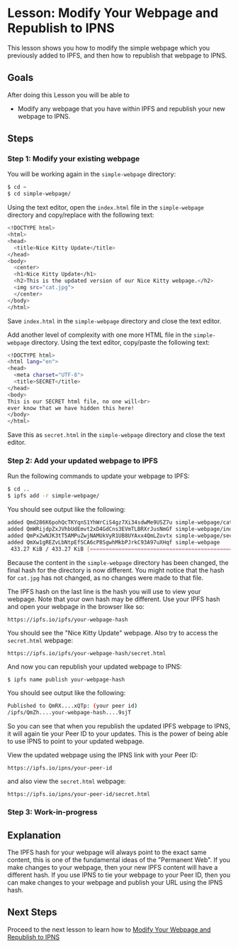 # Lesson: Modify Your Webpage and Republish to IPNS

This lesson shows you how to modify the simple webpage which you previously added to IPFS, and then how to republish that webpage to IPNS. 

## Goals

After doing this Lesson you will be able to
* Modify any webpage that you have within IPFS and republish your new webpage to IPNS.

## Steps

### Step 1: Modify your existing webpage

You will be working again in the `simple-webpage` directory:

```sh
$ cd ~
$ cd simple-webpage/
```

Using the text editor, open the `index.html` file in the `simple-webpage` directory and copy/replace with the following text:

```sh
<!DOCTYPE html>
<html>
<head>
  <title>Nice Kitty Update</title>
</head>
<body>
  <center>
  <h1>Nice Kitty Update</h1>
  <h2>This is the updated version of our Nice Kitty webpage.</h2>
  <img src="cat.jpg">
  </center>
</body>
</html>
```

Save `index.html` in the `simple-webpage` directory and close the text editor.

Add another level of complexity with one more HTML file in the `simple-webpage` directory. Using the text editor, copy/paste the following text:

```sh
<!DOCTYPE html>
<html lang="en">
<head>
  <meta charset="UTF-8">
  <title>SECRET</title>
</head>
<body>
This is our SECRET html file, no one will<br>
ever know that we have hidden this here!
</body>
</html>
```

Save this as `secret.html` in the `simple-webpage` directory and close the text editor.

### Step 2: Add your updated webpage to IPFS

Run the following commands to update your webpage to IPFS:

```sh
$ cd ..
$ ipfs add -r simple-webpage/
```

You should see output like the following:

```sh
added Qmd286K6pohQcTKYqnS1YhWrCiS4gz7Xi34sdwMe9USZ7u simple-webpage/cat.jpg
added QmWRijdpZxJVhbUdEmvt2xD4GdCns3EVmTLBRXrJusNmGf simple-webpage/index.html
added QmPx2wNJK3tT5AMPuZwjNAMUkVyR1UB8UYAxx4QmLZovtx simple-webpage/secret.html
added QmXw1gREZvLbNtpEfSCA6cP8SgwhMkbPJrkC93A97uXHqf simple-webpage
 433.27 KiB / 433.27 KiB [=============================================] 100.00%
```

Because the content in the `simple-webpage` directory has been changed, the final hash for the directory is now different. You might notice that the hash for `cat.jpg` has not changed, as no changes were made to that file.

The IPFS hash on the last line is the hash you will use to view your webpage. Note that your own hash may be different. Use your IPFS hash and open your webpage in the browser like so:

`https://ipfs.io/ipfs/your-webpage-hash`

You should see the "Nice Kitty Update" webpage. Also try to access the `secret.html` webpage:

`https://ipfs.io/ipfs/your-webpage-hash/secret.html`

And now you can republish your updated webpage to IPNS:

```sh
$ ipfs name publish your-webpage-hash
```
You should see output like the following:

```sh
Published to QmRX....xQTp: (your peer id)
/ipfs/QmZh....your-webpage-hash....9sjT
```

So you can see that when you republish the updated IPFS webpage to IPNS, it will again tie your Peer ID to your updates. This is the power of being able to use IPNS to point to your updated webpage.

View the updated webpage using the IPNS link with your Peer ID:

`https://ipfs.io/ipns/your-peer-id`

and also view the `secret.html` webpage:

`https://ipfs.io/ipns/your-peer-id/secret.html`

### Step 3: Work-in-progress

## Explanation

The IPFS hash for your webpage will always point to the exact same content, this is one of the fundamental ideas of the "Permanent Web". If you make changes to your webpage, then your new IPFS content will have a different hash. If you use IPNS to tie your webpage to your Peer ID, then you can make changes to your webpage and publish your URL using the IPNS hash.

## Next Steps

Proceed to the next lesson to learn how to [Modify Your Webpage and Republish to IPNS](/publishing-changes/lessons/modify-republish.md)
